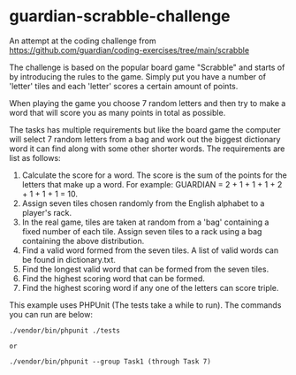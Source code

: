 # guardian-scrabble-challenge
An attempt at the coding challenge from https://github.com/guardian/coding-exercises/tree/main/scrabble

The challenge is based on the popular board game "Scrabble" and starts of by introducing the rules to the game. Simply put you have a number of 'letter' tiles and each 'letter' scores a certain amount of points.

When playing the game you choose 7 random letters and then try to make a word that will score you as many points in total as possible.

The tasks has multiple requirements but like the board game the computer will select 7 random letters from a bag and work out the biggest dictionary word it can find along with some other shorter words. The requirements are list as follows:

1. Calculate the score for a word. The score is the sum of the points for the letters that make up a word. For example: GUARDIAN = 2 + 1 + 1 + 1 + 2 + 1 + 1 + 1 = 10. 
2. Assign seven tiles chosen randomly from the English alphabet to a player's rack. 
3. In the real game, tiles are taken at random from a 'bag' containing a fixed number of each tile. Assign seven tiles to a rack using a bag containing the above distribution. 
4. Find a valid word formed from the seven tiles. A list of valid words can be found in dictionary.txt. 
5. Find the longest valid word that can be formed from the seven tiles. 
6. Find the highest scoring word that can be formed. 
7. Find the highest scoring word if any one of the letters can score triple.

This example uses PHPUnit (The tests take a while to run). The commands you can run are below:

```
./vendor/bin/phpunit ./tests

or

./vendor/bin/phpunit --group Task1 (through Task 7)
```